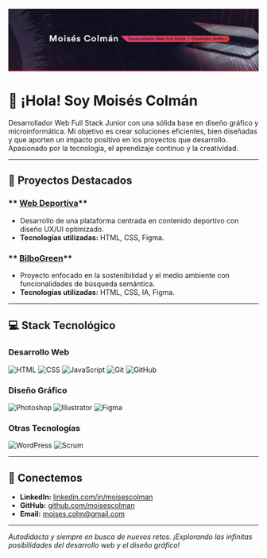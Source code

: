 <p align="center">
  <img src="https://raw.githubusercontent.com/moisescolman/moisescolman/b2f2d04c035111bd69fe460f804ac56a15effea9/assets/github_header.png" alt="Encabezado" width="800">
</p>

# 👋 ¡Hola! Soy Moisés Colmán

Desarrollador Web Full Stack Junior con una sólida base en diseño gráfico y microinformática. Mi objetivo es crear soluciones eficientes, bien diseñadas y que aporten un impacto positivo en los proyectos que desarrollo. Apasionado por la tecnología, el aprendizaje continuo y la creatividad.

---

## 🌟 Proyectos Destacados

### ** [Web Deportiva](https://moisescolman.github.io/proyecto_web_deportiva/)**  
- Desarrollo de una plataforma centrada en contenido deportivo con diseño UX/UI optimizado.
- **Tecnologías utilizadas:** HTML, CSS, Figma.

### ** [BilboGreen](https://moisescolman.github.io/BilboGreen_web_semantica/)**  
- Proyecto enfocado en la sostenibilidad y el medio ambiente con funcionalidades de búsqueda semántica.
- **Tecnologías utilizadas:** HTML, CSS, IA, Figma.

---

## 💻 Stack Tecnológico

### **Desarrollo Web**
![HTML](https://img.shields.io/badge/-HTML-111126?style=for-the-badge&logo=html5&logoColor=white) ![CSS](https://img.shields.io/badge/-CSS-111126?style=for-the-badge&logo=css3&logoColor=white) ![JavaScript](https://img.shields.io/badge/-JavaScript-111126?style=for-the-badge&logo=javascript&logoColor=white) ![Git](https://img.shields.io/badge/-Git-111126?style=for-the-badge&logo=git&logoColor=white) ![GitHub](https://img.shields.io/badge/-GitHub-111126?style=for-the-badge&logo=github&logoColor=white)

### **Diseño Gráfico**
![Photoshop](https://img.shields.io/badge/-Photoshop-111126?style=for-the-badge&logo=adobe-photoshop&logoColor=white) ![Illustrator](https://img.shields.io/badge/-Illustrator-111126?style=for-the-badge&logo=adobe-illustrator&logoColor=white) ![Figma](https://img.shields.io/badge/-Figma-111126?style=for-the-badge&logo=figma&logoColor=white)

### **Otras Tecnologías**
![WordPress](https://img.shields.io/badge/-WordPress-111126?style=for-the-badge&logo=wordpress&logoColor=white) ![Scrum](https://img.shields.io/badge/-Scrum-111126?style=for-the-badge&logo=scrum&logoColor=white)

---

## 🤝 Conectemos
- **LinkedIn:** [linkedin.com/in/moisescolman](https://www.linkedin.com/in/moisescolman)
- **GitHub:** [github.com/moisescolman](https://github.com/moisescolman)
- **Email:** [moises.colm@gmail.com](mailto:moises.colm@gmail.com)

---

_Autodidacta y siempre en busca de nuevos retos. ¡Explorando las infinitas posibilidades del desarrollo web y el diseño gráfico!_

